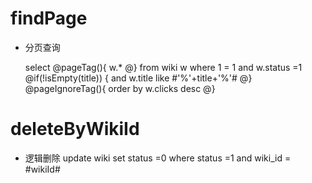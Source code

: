 findPage
===
* 分页查询

    select
    @pageTag(){
        w.*
    @}
    from  wiki w
    where 1 = 1
    and w.status =1
    @if(!isEmpty(title)) {
      and w.title like #'%'+title+'%'#
    @} 
    @pageIgnoreTag(){
        order by w.clicks desc
    @}


deleteByWikiId
====
* 逻辑删除
update wiki set status =0 where status =1 and wiki_id = #wikiId#